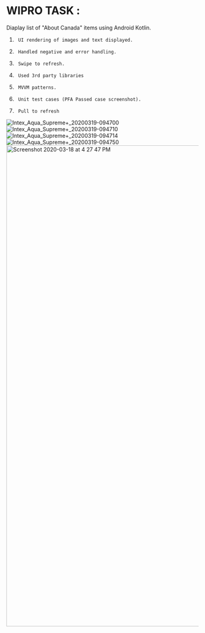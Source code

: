 # WIPRO TASK : 
Diaplay list of "About Canada" items using Android Kotlin.

1.      UI rendering of images and text displayed.
2.      Handled negative and error handling.
3.      Swipe to refresh.
4.      Used 3rd party libraries
5.      MVVM patterns.
6.      Unit test cases (PFA Passed case screenshot).
7.      Pull to refresh


![Intex_Aqua_Supreme+_20200319-094700](https://user-images.githubusercontent.com/47211382/77033813-416c0880-69ce-11ea-96c2-99d56c327923.png)
![Intex_Aqua_Supreme+_20200319-094710](https://user-images.githubusercontent.com/47211382/77033822-44ff8f80-69ce-11ea-9bb8-2b9ab9632038.png)
![Intex_Aqua_Supreme+_20200319-094714](https://user-images.githubusercontent.com/47211382/77033826-45982600-69ce-11ea-9254-fa71afa42334.png)
![Intex_Aqua_Supreme+_20200319-094750](https://user-images.githubusercontent.com/47211382/77033827-46c95300-69ce-11ea-85ec-f28edbe4eb20.png)
<img width="1256" alt="Screenshot 2020-03-18 at 4 27 47 PM" src="https://user-images.githubusercontent.com/47211382/77033828-4761e980-69ce-11ea-985c-8528e31e66a5.png">
